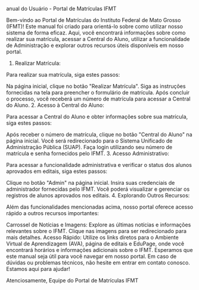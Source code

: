 
anual do Usuário - Portal de Matrículas IFMT

Bem-vindo ao Portal de Matrículas do Instituto Federal de Mato Grosso (IFMT)! Este manual foi criado para orientá-lo sobre como utilizar nosso sistema de forma eficaz. Aqui, você encontrará informações sobre como realizar sua matrícula, acessar a Central do Aluno, utilizar a funcionalidade de Administração e explorar outros recursos úteis disponíveis em nosso portal.

1. Realizar Matrícula:

Para realizar sua matrícula, siga estes passos:

Na página inicial, clique no botão "Realizar Matrícula".
Siga as instruções fornecidas na tela para preencher o formulário de matrícula.
Após concluir o processo, você receberá um número de matrícula para acessar a Central do Aluno.
2. Acesso à Central do Aluno:

Para acessar a Central do Aluno e obter informações sobre sua matrícula, siga estes passos:

Após receber o número de matrícula, clique no botão "Central do Aluno" na página inicial.
Você será redirecionado para o Sistema Unificado de Administração Pública (SUAP).
Faça login utilizando seu número de matrícula e senha fornecidos pelo IFMT.
3. Acesso Administrativo:

Para acessar a funcionalidade administrativa e verificar o status dos alunos aprovados em editais, siga estes passos:

Clique no botão "Admin" na página inicial.
Insira suas credenciais de administrador fornecidas pelo IFMT.
Você poderá visualizar e gerenciar os registros de alunos aprovados nos editais.
4. Explorando Outros Recursos:

Além das funcionalidades mencionadas acima, nosso portal oferece acesso rápido a outros recursos importantes:

Carrossel de Notícias e Imagens: Explore as últimas notícias e informações relevantes sobre o IFMT. Clique nas imagens para ser redirecionado para mais detalhes.
Acesso Rápido: Utilize os links diretos para o Ambiente Virtual de Aprendizagem (AVA), página de editais e EduPage, onde você encontrará horários e informações adicionais sobre o IFMT.
Esperamos que este manual seja útil para você navegar em nosso portal. Em caso de dúvidas ou problemas técnicos, não hesite em entrar em contato conosco. Estamos aqui para ajudar!

Atenciosamente,
Equipe do Portal de Matrículas IFMT
